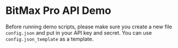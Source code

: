 # BitMax Pro API Demo 

Before running demo scripts, please make sure you create a new file `config.json` and put in your API key and secret. You can use `config.json_template` as a template. 
